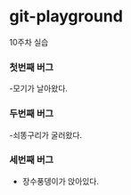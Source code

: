 # git-playground
10주차 실습


### 첫번째 버그
-모기가 날아왔다.

### 두번째 버그
-쇠똥구리가 굴러왔다.

### 세번째 버그
- 장수풍뎅이가 앉아있다.